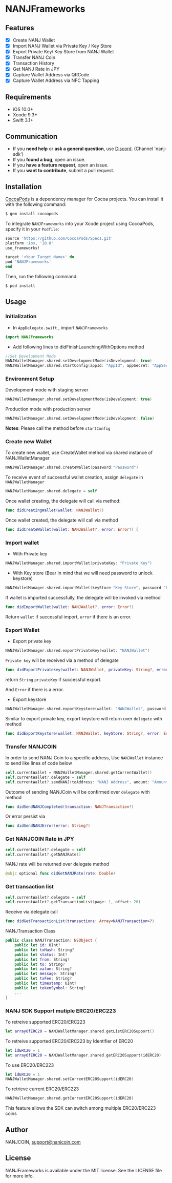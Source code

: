 # NANJFrameworks


## Features

- [x] Create NANJ Wallet
- [x] Import NANJ Wallet via Private Key / Key Store
- [x] Export Private Key/ Key Store from NANJ Wallet
- [x] Transfer NANJ Coin
- [x] Transaction History
- [x] Get NANJ Rate in JPY
- [x] Capture Wallet Address via QRCode
- [x] Capture Wallet Address via NFC Tapping

## Requirements
- iOS 10.0+
- Xcode 9.3+
- Swift 3.1+

## Communication
- If you **need help** or **ask a general question**, use [Discord](https://discord.gg/xa94m8F). (Channel  'nanj-sdk')
- If you **found a bug**, open an issue.
- If you **have a feature request**, open an issue.
- If you **want to contribute**, submit a pull request.

## Installation
[CocoaPods](http://cocoapods.org) is a dependency manager for Cocoa projects. You can install it with the following command:

```bash
$ gem install cocoapods
```

To integrate `NANJFrameworks` into your Xcode project using CocoaPods, specify it in your `Podfile`:

```ruby
source 'https://github.com/CocoaPods/Specs.git'
platform :ios, '10.0'
use_frameworks!

target '<Your Target Name>' do
pod 'NANJFrameworks'
end
```

Then, run the following command:

```bash
$ pod install
```

## Usage
### Initialization
- In `AppDelegate.swift` ,  import  `NANJFrameworks`
```swift
import NANJFrameworks
```
-  Add following lines to didFinishLaunchingWithOptions method

```swift
//Set Development Mode
NANJWalletManager.shared.setDevelopmentMode(isDevelopment: true)
NANJWalletManager.shared.startConfig(appId: "AppId", appSecret: "AppSecret", coinName: "CoinName")
```

### Environment Setup

Development mode with staging server
```swift
NANJWalletManager.shared.setDevelopmentMode(isDevelopment: true)
```

Production mode with production server
```swift
NANJWalletManager.shared.setDevelopmentMode(isDevelopment: false)
```

**Notes**: Please call the method before `startConfig`
### Create new Wallet
To create new wallet, use CreateWallet method via shared instance of NANJWalletManager
```swift
NANJWalletManager.shared.createWallet(password:"Password")
```

To receive event of successful wallet creation, assign `delegate` in `NANJWalletManager`
```swift
NANJWalletManager.shared.delegate = self
```
Once wallet creating, the delegate will call via method: 
```swift
func didCreatingWallet(wallet: NANJWallet?)
```
Once wallet created, the delegate will call via method
```swift
func didCreateWallet(wallet: NANJWallet?, error: Error?) {
```

### Import wallet
- With Private key
```swift
NANJWalletManager.shared.importWallet(privateKey: "Private Key")
```
- With Key store (Bear in mind that we will need password to unlock keystore)
```swift
NANJWalletManager.shared.importWallet(keyStore "Key Store", password "Password")
```

If wallet is imported successfully, the delegate will be invoked via method
```swift
func didImportWallet(wallet: NANJWallet?, error: Error?)
```
Return `wallet` if successful import,
`error` if there is an error.


### Export Wallet
- Export private key

```swift
NANJWalletManager.shared.exportPrivateKey(wallet: "NANJWallet")
```
`Private key` will be received via a method of delegate
```swift
func didExportPrivatekey(wallet: NANJWallet, privateKey: String?, error: Error?, error: nil)
```
return `String` `privateKey` if successful export.

And `Error` if there is a error.
- Export keystore
```swift
NANJWalletManager.shared.exportKeystore(wallet: "NANJWallet", password: "Password")
```
Similar to export private key, export keystore will return over `delegate` with method
```swift
func didExportKeystore(wallet: NANJWallet, keyStore: String?, error: Error?)
```

### Transfer NANJCOIN
In order to send NANJ Coin to a specific address, Use `NANJWallet` instance to send like lines of code below
```swift
self.currentWallet = NANJWalletManager.shared.getCurrentWallet()
self.currentWallet?.delegate = self
self.currentWallet?.sendNANJ(toAddress: "NANJ Address", amount: "Amount send")
```
Outcome of sending NANJCoin will be confirmed over `delegate` with method
```swift
func didSendNANJCompleted(transaction: NANJTransaction?)
```

Or error persist via
```swift
func didSendNANJError(error: String?)
```
### Get NANJCOIN Rate in JPY

```swift
self.currentWallet?.delegate = self
self.currentWallet?.getNANJRate()
```

NANJ rate will be returned over delegate method

```swift
@objc optional func didGetNANJRate(rate: Double)
```

### Get transaction list
```swift
self.currentWallet?.delegate = self
self.currentWallet?.getTransactionList(page: 1, offset: 20)
```

Receive via delegate call

```swift
func didGetTransactionList(transactions: Array<NANJTransaction>?)
```

NANJTransaction Class
```swift
public class NANJTransaction: NSObject {
    public let id: UInt?
    public let txHash: String?
    public let status: Int?
    public let from: String?
    public let to: String?
    public let value: String?
    public let message: String?
    public let txFee: String?
    public let timestamp: UInt?
    public let tokenSymbol: String?
    ...
}
```

### NANJ SDK Support mutiple ERC20/ERC223
To retreive supported ERC20/ERC223
```swift 
let arrayOfERC20 = NANJWalletManager.shared.getListERC20Support()
```

To retreive supported ERC20/ERC223 by Identifier of ERC20

```swift 
let idERC20 = 1
let arrayOfERC20 = NANJWalletManager.shared.getERC20Support(idERC20)
```

To use ERC20/ERC223

```swift
let idERC20 = 1
NANJWalletManager.shared.setCurrentERC20Support(idERC20)

```

To retrieve current ERC20/ERC223

```swift
NANJWalletManager.shared.getCurrentERC20Support(idERC20)
```

This feature allows the SDK can switch among multiple ERC20/ERC223 coins

## Author

NANJCOIN, support@nanjcoin.com

## License

NANJFrameworks is available under the MIT license. See the LICENSE file for more info.
